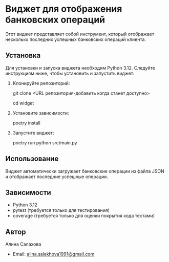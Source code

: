 # Виджет для отображения банковских операций

Этот виджет представляет собой инструмент, который отображает несколько последних успешных банковских операций клиента.

## Установка

Для установки и запуска виджета необходим Python 3.12. Следуйте инструкциям ниже, чтобы установить и запустить виджет:

1. Клонируйте репозиторий:

   git clone <URL репозитория-добавить когда станет доступно>
   
   cd widget


2. Установите зависимости:
  
   poetry install


3. Запустите виджет:

   poetry run python src/main.py

## Использование

Виджет автоматически загружает банковские операции из файла JSON и отображает последние успешные операции. 

## Зависимости
- Python 3.12
- pytest (требуется только для тестирования)
- coverage (требуется только для оценки покрытия кода тестами)

## Автор
  Алина Салахова 
  - Email: alina.salakhova1991@gmail.com

  
